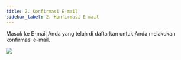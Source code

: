 ```yaml
---
title: 2. Konfirmasi E-mail
sidebar_label: 2. Konfirmasi E-mail
---
```

M﻿asuk ke E-mail Anda yang telah di daftarkan untuk Anda melakukan konfirmasi e-mail. 

![](/img/2.-konfirmasi-e-mail-aktivasi-akun-onee.id.png)